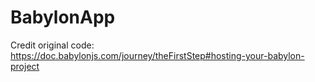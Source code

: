 # BabylonApp

Credit original code: https://doc.babylonjs.com/journey/theFirstStep#hosting-your-babylon-project

